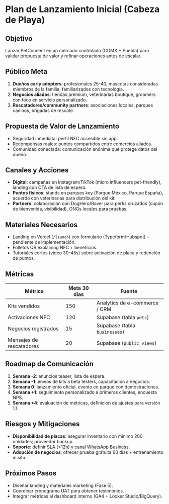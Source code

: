 # Plan de Lanzamiento Inicial (Cabeza de Playa)

## Objetivo
Lanzar PetConnect en un mercado controlado (CDMX + Puebla) para validar propuesta de valor y refinar operaciones antes de escalar.

## Público Meta
1. **Dueños early adopters**: profesionales 25-40, mascotas consideradas miembros de la familia, familiarizados con tecnología.
2. **Negocios aliados**: tiendas premium, veterinarias boutique, groomers con foco en servicio personalizado.
3. **Rescatadores/community partners**: asociaciones locales, parques caninos, brigadas de rescate.

## Propuesta de Valor de Lanzamiento
- Seguridad inmediata: perfil NFC accesible sin app.
- Recompensas reales: puntos compartidos entre comercios aliados.
- Comunidad conectada: comunicación anónima que protege datos del dueño.

## Canales y Acciones
- **Digital**: campañas en Instagram/TikTok (micro influencers pet-friendly), landing con CTA de lista de espera.
- **Puntos físicos**: stands en parques key (Parque México, Parque España), acuerdo con veterinarias para distribución del kit.
- **Partners**: colaboración con DogHero/Rover para perks cruzados (cupón de bienvenida, visibilidad), ONGs locales para pruebas.

## Materiales Necesarios
- Landing en Vercel (`/launch`) con formulario (Typeform/Hubspot) – pendiente de implementación.
- Folletos QR explaining NFC + beneficios.
- Tutoriales cortos (video 30-45s) sobre activación de placa y redención de puntos.

## Métricas
| Métrica | Meta 30 días | Fuente |
| --- | --- | --- |
| Kits vendidos | 150 | Analytics de e-commerce / CRM |
| Activaciones NFC | 120 | Supabase (tabla `pets`) |
| Negocios registrados | 15 | Supabase (tabla `businesses`) |
| Mensajes de rescatadores | 20 | Supabase (`public_views`) |

## Roadmap de Comunicación
1. **Semana -2**: anuncios teaser, lista de espera.
2. **Semana -1**: envíos de kits a beta testers, capacitación a negocios.
3. **Semana 0**: lanzamiento oficial, evento en parque con demostraciones.
4. **Semana +1**: seguimiento personalizado a primeros clientes, encuesta NPS.
5. **Semana +4**: evaluación de métricas, definición de ajustes para versión 1.1.

## Riesgos y Mitigaciones
- **Disponibilidad de placas**: asegurar inventario con mínimo 200 unidades; proveedor backup.
- **Soporte**: definir SLA (<12h) y canal WhatsApp Business.
- **Adopción de negocios**: ofrecer prueba gratuita 60 días + entrenamiento in situ.

## Próximos Pasos
- Diseñar landing y materiales marketing (Fase 5).
- Coordinar cronograma UAT para obtener testimonios.
- Integrar métricas al dashboard interno (GA4 + Looker Studio/BigQuery). 

